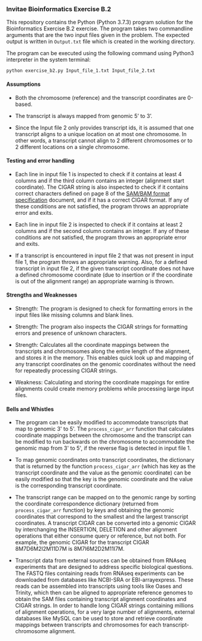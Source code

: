 ### Invitae Bioinformatics Exercise B.2

This repository contains the Python (Python 3.7.3) program solution for the Bioinformatics 
Exercise B.2 exercise. The program takes two commandline arguments that are the two input 
files given in the problem. The expected output is written in `Output.txt` file which is 
created in the working directory.
 
The program can be executed using the following command using Python3 interpreter in the 
system terminal:

```
python exercise_b2.py Input_file_1.txt Input_file_2.txt
```

#### Assumptions
* Both the chromosome (reference) and the transcript coordinates are 0-based.

* The transcript is always mapped from genomic 5’ to 3’.

* Since the Input file 2 only provides transcript ids, it is assumed that one transcript aligns 
to a unique location on at most one chromosome. In other words, a transcript cannot align to 2 different 
chromosomes or to 2 different locations on a single chromosome.

#### Testing and error handling
* Each line in input file 1 is inspected to check if it contains at least 4 columns and if the 
third column contains an integer (alignment start coordinate). The CIGAR string is also inspected to 
check if it contains correct characters defined on page 8 of the 
[SAM/BAM format specification](https://samtools.github.io/hts-specs/SAMv1.pdf) document, and if it has a 
correct CIGAR format. If any of these conditions are not satisfied, the program throws an 
appropriate error and exits.

* Each line in input file 2 is inspected to check if it contains at least 2 columns and if the 
second column contains an integer. If any of these conditions are not satisfied, the program 
throws an appropriate error and exits.

* If a transcript is encountered in input file 2 that was not present in input file 1, the 
program throws an appropriate warning. Also, for a defined transcript in input file 2, if the
given transcript coordinate does not have a defined chromosome coordinate (due to insertion or if the
coordinate is out of the alignment range) an appropriate warning is thrown.

#### Strengths and Weaknesses
* Strength: The program is designed to check for formatting errors in the input files like missing columns 
and blank lines.

* Strength: The program also inspects the CIGAR strings for formatting errors and presence of unknown 
characters.

* Strength: Calculates all the coordinate mappings between the transcripts and chromosomes along the entire
length of the alignment, and stores it in the memory. This enables quick look up and mapping of any transcript
coordinates on the genomic coordinates without the need for repeatedly processing CIGAR strings.

* Weakness: Calculating and storing the coordinate mappings for entire alignments could create memory 
problems while processing large input files.

#### Bells and Whistles
* The program can be easily modified to accommodate transcripts that map to genomic 3' to 5'.
The `process_cigar_arr` function that calculates coordinate mappings between the
chromosome and the transcript can be modified to run backwards on the chromosome to accommodate
the genomic map from 3' to 5', if the reverse flag is detected in input file 1.

* To map genomic coordinates onto transcript coordinates, the dictionary that is returned by 
the function `process_cigar_arr` (which has key as the transcript coordinate and the value as
the genomic coordinate) can be easily modified so that the key is the genomic coordinate and 
the value is the corresponding transcript coordinate.

* The transcript range can be mapped on to the genomic range by sorting the coordinate 
correspondence dictionary (returned from `process_cigar_arr` function) by keys and obtaining 
the genomic coordinates that correspond to the smallest and the largest transcript coordinates.
A transcript CIGAR can be converted into a genomic CIGAR by interchanging the INSERTION, DELETION and 
other alignment operations that either consume query or reference, but not both. For example, the 
genomic CIGAR for the transcript CIGAR 8M7D6M2I2M11D7M is 8M7I6M2D2M11I7M.

* Transcript data from external sources can be obtained from RNAseq experiments that are designed to
address specific biological questions. The FASTQ files containing reads from RNAseq experiments 
can be downloaded from databases like NCBI-SRA or EBI-arrayexpress. These reads can be assembled
into transcripts using tools like Oases and Trinity, which then can be aligned to appropriate
reference genomes to obtain the SAM files containing transcript alignment coordinates and CIGAR strings.
In order to handle long CIGAR strings containing millions of alignment operations, for a very 
large number of alignments, external databases like MySQL can be  used to store and retrieve 
coordinate mappings between transcripts and chromosomes for each transcript-chromosome alignment.
 
